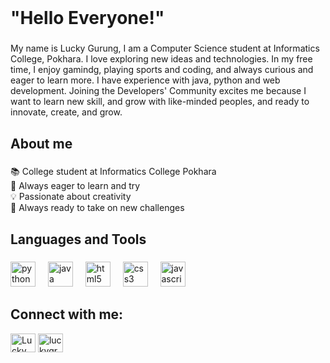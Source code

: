 <br clear="both">

<h1 align="left">"Hello Everyone!"</h1>

###

<p align="left">My name is Lucky Gurung, I am a Computer Science student at Informatics College, Pokhara. I love exploring new ideas and technologies.
  In my free time, I enjoy gamindg, playing sports and coding, and always curious and eager to learn more.
  I have experience with java, python and web development.
  Joining the Developers' Community excites me because I want to learn new skill, and grow with like-minded peoples, and ready to innovate, create, and grow.</p>

###

<h2 align="left">About me</h2>

###

<p align="left">📚 College student at Informatics College Pokhara<br>🚀 Always eager to learn and try<br>💡 Passionate about creativity<br>🎯 Always ready to take on new challenges</p>

###

<h2 align="left">Languages and Tools</h2>

###

<div align="left">
  <img src="https://cdn.jsdelivr.net/gh/devicons/devicon/icons/python/python-original.svg" height="40" alt="python logo"  />
  <img width="12" />
  <img src="https://cdn.jsdelivr.net/gh/devicons/devicon/icons/java/java-original.svg" height="40" alt="java logo"  />
  <img width="12" />
  <img src="https://cdn.jsdelivr.net/gh/devicons/devicon/icons/html5/html5-original.svg" height="40" alt="html5 logo"  />
  <img width="12" />
  <img src="https://cdn.jsdelivr.net/gh/devicons/devicon/icons/css3/css3-original.svg" height="40" alt="css3 logo"  />
  <img width="12" />
  <img src="https://cdn.jsdelivr.net/gh/devicons/devicon/icons/javascript/javascript-original.svg" height="40" alt="javascript logo"  />
</div>

###

<h2 align="left">Connect with me:</h2>
<p align="left">
<a href="https://fb.com/Lucky Grg" target="blank"><img align="center" src="https://raw.githubusercontent.com/rahuldkjain/github-profile-readme-generator/master/src/images/icons/Social/facebook.svg" alt="Lucky Grg" height="30" width="40" /></a>
<a href="https://instagram.com/luckygrg244" target="blank"><img align="center" src="https://raw.githubusercontent.com/rahuldkjain/github-profile-readme-generator/master/src/images/icons/Social/instagram.svg" alt="luckygrg244" height="30" width="40" /></a>
</p>

###
